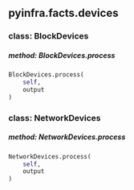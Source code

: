 ## pyinfra.facts.devices


### class: BlockDevices

##### method: BlockDevices.process

```py
BlockDevices.process(
    self,
    output
)
```


### class: NetworkDevices

##### method: NetworkDevices.process

```py
NetworkDevices.process(
    self,
    output
)
```
